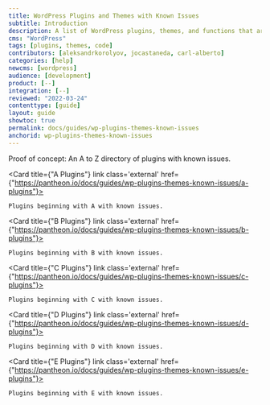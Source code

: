 ```yaml
---
title: WordPress Plugins and Themes with Known Issues
subtitle: Introduction
description: A list of WordPress plugins, themes, and functions that are not supported and/or require workarounds.
cms: "WordPress"
tags: [plugins, themes, code]
contributors: [aleksandrkorolyov, jocastaneda, carl-alberto]
categories: [help]
newcms: [wordpress]
audience: [development]
product: [--]
integration: [--]
reviewed: "2022-03-24"
contenttype: [guide]
layout: guide
showtoc: true
permalink: docs/guides/wp-plugins-themes-known-issues
anchorid: wp-plugins-themes-known-issues
---
```


Proof of concept: An A to Z directory of plugins with known issues.

<CardGroup>

  <Card title={"A Plugins"} link class='external' href={"https://pantheon.io/docs/guides/wp-plugins-themes-known-issues/a-plugins"}>

    Plugins beginning with A with known issues.

  </Card>

  <Card title={"B Plugins"} link class='external' href={"https://pantheon.io/docs/guides/wp-plugins-themes-known-issues/b-plugins"}>

    Plugins beginning with B with known issues.

  </Card>

  <Card title={"C Plugins"} link class='external' href={"https://pantheon.io/docs/guides/wp-plugins-themes-known-issues/c-plugins"}>

    Plugins beginning with C with known issues.

  </Card>

  <Card title={"D Plugins"} link class='external' href={"https://pantheon.io/docs/guides/wp-plugins-themes-known-issues/d-plugins"}>

    Plugins beginning with D with known issues.

  </Card>

  <Card title={"E Plugins"} link class='external' href={"https://pantheon.io/docs/guides/wp-plugins-themes-known-issues/e-plugins"}>

    Plugins beginning with E with known issues.

  </Card>

</CardGroup>
